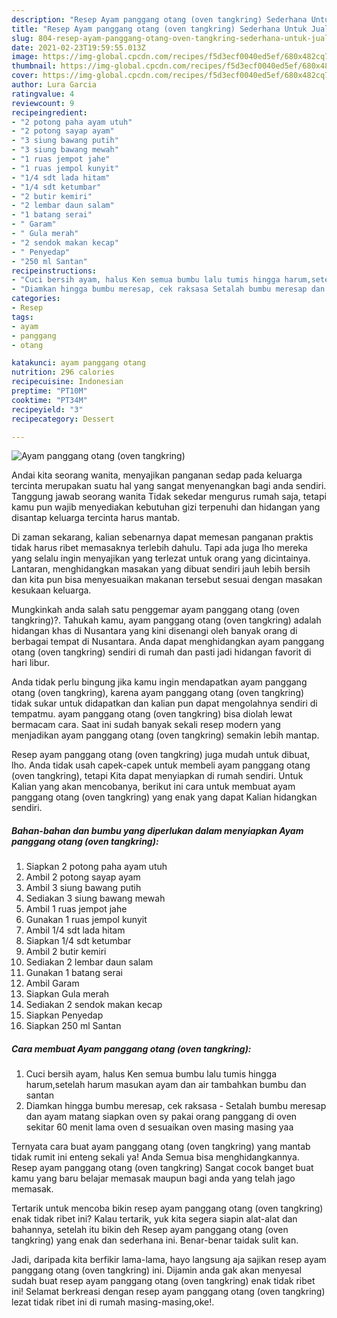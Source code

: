 ```yaml
---
description: "Resep Ayam panggang otang (oven tangkring) Sederhana Untuk Jualan"
title: "Resep Ayam panggang otang (oven tangkring) Sederhana Untuk Jualan"
slug: 804-resep-ayam-panggang-otang-oven-tangkring-sederhana-untuk-jualan
date: 2021-02-23T19:59:55.013Z
image: https://img-global.cpcdn.com/recipes/f5d3ecf0040ed5ef/680x482cq70/ayam-panggang-otang-oven-tangkring-foto-resep-utama.jpg
thumbnail: https://img-global.cpcdn.com/recipes/f5d3ecf0040ed5ef/680x482cq70/ayam-panggang-otang-oven-tangkring-foto-resep-utama.jpg
cover: https://img-global.cpcdn.com/recipes/f5d3ecf0040ed5ef/680x482cq70/ayam-panggang-otang-oven-tangkring-foto-resep-utama.jpg
author: Lura Garcia
ratingvalue: 4
reviewcount: 9
recipeingredient:
- "2 potong paha ayam utuh"
- "2 potong sayap ayam"
- "3 siung bawang putih"
- "3 siung bawang mewah"
- "1 ruas jempot jahe"
- "1 ruas jempol kunyit"
- "1/4 sdt lada hitam"
- "1/4 sdt ketumbar"
- "2 butir kemiri"
- "2 lembar daun salam"
- "1 batang serai"
- " Garam"
- " Gula merah"
- "2 sendok makan kecap"
- " Penyedap"
- "250 ml Santan"
recipeinstructions:
- "Cuci bersih ayam, halus Ken semua bumbu lalu tumis hingga harum,setelah harum masukan ayam dan air tambahkan bumbu dan santan"
- "Diamkan hingga bumbu meresap, cek raksasa Setalah bumbu meresap dan ayam matang siapkan oven sy pakai orang panggang di oven sekitar 60 menit lama oven d sesuaikan oven masing masing yaa"
categories:
- Resep
tags:
- ayam
- panggang
- otang

katakunci: ayam panggang otang 
nutrition: 296 calories
recipecuisine: Indonesian
preptime: "PT10M"
cooktime: "PT34M"
recipeyield: "3"
recipecategory: Dessert

---
```



![Ayam panggang otang (oven tangkring)](https://img-global.cpcdn.com/recipes/f5d3ecf0040ed5ef/680x482cq70/ayam-panggang-otang-oven-tangkring-foto-resep-utama.jpg)

Andai kita seorang wanita, menyajikan panganan sedap pada keluarga tercinta merupakan suatu hal yang sangat menyenangkan bagi anda sendiri. Tanggung jawab seorang  wanita Tidak sekedar mengurus rumah saja, tetapi kamu pun wajib menyediakan kebutuhan gizi terpenuhi dan hidangan yang disantap keluarga tercinta harus mantab.

Di zaman  sekarang, kalian sebenarnya dapat memesan panganan praktis tidak harus ribet memasaknya terlebih dahulu. Tapi ada juga lho mereka yang selalu ingin menyajikan yang terlezat untuk orang yang dicintainya. Lantaran, menghidangkan masakan yang dibuat sendiri jauh lebih bersih dan kita pun bisa menyesuaikan makanan tersebut sesuai dengan masakan kesukaan keluarga. 



Mungkinkah anda salah satu penggemar ayam panggang otang (oven tangkring)?. Tahukah kamu, ayam panggang otang (oven tangkring) adalah hidangan khas di Nusantara yang kini disenangi oleh banyak orang di berbagai tempat di Nusantara. Anda dapat menghidangkan ayam panggang otang (oven tangkring) sendiri di rumah dan pasti jadi hidangan favorit di hari libur.

Anda tidak perlu bingung jika kamu ingin mendapatkan ayam panggang otang (oven tangkring), karena ayam panggang otang (oven tangkring) tidak sukar untuk didapatkan dan kalian pun dapat mengolahnya sendiri di tempatmu. ayam panggang otang (oven tangkring) bisa diolah lewat bermacam cara. Saat ini sudah banyak sekali resep modern yang menjadikan ayam panggang otang (oven tangkring) semakin lebih mantap.

Resep ayam panggang otang (oven tangkring) juga mudah untuk dibuat, lho. Anda tidak usah capek-capek untuk membeli ayam panggang otang (oven tangkring), tetapi Kita dapat menyiapkan di rumah sendiri. Untuk Kalian yang akan mencobanya, berikut ini cara untuk membuat ayam panggang otang (oven tangkring) yang enak yang dapat Kalian hidangkan sendiri.

<!--inarticleads1-->

##### Bahan-bahan dan bumbu yang diperlukan dalam menyiapkan Ayam panggang otang (oven tangkring):

1. Siapkan 2 potong paha ayam utuh
1. Ambil 2 potong sayap ayam
1. Ambil 3 siung bawang putih
1. Sediakan 3 siung bawang mewah
1. Ambil 1 ruas jempot jahe
1. Gunakan 1 ruas jempol kunyit
1. Ambil 1/4 sdt lada hitam
1. Siapkan 1/4 sdt ketumbar
1. Ambil 2 butir kemiri
1. Sediakan 2 lembar daun salam
1. Gunakan 1 batang serai
1. Ambil  Garam
1. Siapkan  Gula merah
1. Sediakan 2 sendok makan kecap
1. Siapkan  Penyedap
1. Siapkan 250 ml Santan




<!--inarticleads2-->

##### Cara membuat Ayam panggang otang (oven tangkring):

1. Cuci bersih ayam, halus Ken semua bumbu lalu tumis hingga harum,setelah harum masukan ayam dan air tambahkan bumbu dan santan
1. Diamkan hingga bumbu meresap, cek raksasa - Setalah bumbu meresap dan ayam matang siapkan oven sy pakai orang panggang di oven sekitar 60 menit lama oven d sesuaikan oven masing masing yaa




Ternyata cara buat ayam panggang otang (oven tangkring) yang mantab tidak rumit ini enteng sekali ya! Anda Semua bisa menghidangkannya. Resep ayam panggang otang (oven tangkring) Sangat cocok banget buat kamu yang baru belajar memasak maupun bagi anda yang telah jago memasak.

Tertarik untuk mencoba bikin resep ayam panggang otang (oven tangkring) enak tidak ribet ini? Kalau tertarik, yuk kita segera siapin alat-alat dan bahannya, setelah itu bikin deh Resep ayam panggang otang (oven tangkring) yang enak dan sederhana ini. Benar-benar taidak sulit kan. 

Jadi, daripada kita berfikir lama-lama, hayo langsung aja sajikan resep ayam panggang otang (oven tangkring) ini. Dijamin anda gak akan menyesal sudah buat resep ayam panggang otang (oven tangkring) enak tidak ribet ini! Selamat berkreasi dengan resep ayam panggang otang (oven tangkring) lezat tidak ribet ini di rumah masing-masing,oke!.

